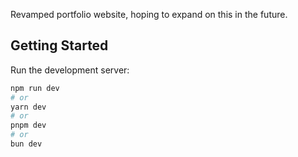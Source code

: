 Revamped portfolio website, hoping to expand on this in the future.

## Getting Started

Run the development server:
```bash
npm run dev
# or
yarn dev
# or
pnpm dev
# or
bun dev
```
